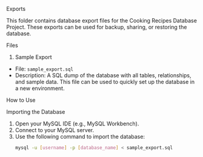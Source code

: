  Exports

This folder contains database export files for the Cooking Recipes Database Project. These exports can be used for backup, sharing, or restoring the database.

 Files

 1. Sample Export
- File: `sample_export.sql`
- Description: A SQL dump of the database with all tables, relationships, and sample data. This file can be used to quickly set up the database in a new environment.

 How to Use

 Importing the Database
1. Open your MySQL IDE (e.g., MySQL Workbench).
2. Connect to your MySQL server.
3. Use the following command to import the database:
   ```bash
   mysql -u [username] -p [database_name] < sample_export.sql